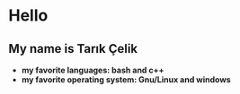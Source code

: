 # Hello
## My name is Tarık Çelik
* **my favorite languages: bash and c++**
* **my favorite operating system: Gnu/Linux and windows**
